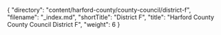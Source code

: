 {
  "directory": "content/harford-county/county-council/district-f",
  "filename": "_index.md",
  "shortTitle": "District F",
  "title": "Harford County County Council District F",
  "weight": 6
}

